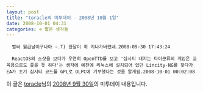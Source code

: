 ```yaml
---
layout: post
title: "toracle의 미투데이 - 2008년 10월 1일"
date: 2008-10-01 04:31
categories: ⊙ 짧은 생각들
---
```



    
      벌써 월급날이구나아 -.T) 한달이 휙 지나가버렸네.2008-09-30 17:43:24

      ReactOS의 스샷을 보다가 우연히 OpenTTD를 보고 '심시티 내지는 타이쿤류의 게임은 교육용으로도 좋을 듯 하다'는 생각에 예전에 리눅스에 설치되어 있던 Lincity-NG를 찾다가 EA가 초기 심시티 코드를 GPL로 OLPC에 기부했다는 것을 알게됨.2008-10-01 00:02:08

    
    

이 글은 [toracle](http://me2day.net/toracle)님의 [2008년 9월 30일](http://me2day.net/toracle/2008/09/30#08:43:24)의 미투데이 내용입니다.


   
       
